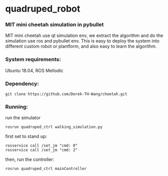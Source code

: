 # quadruped_robot

### MIT mini cheetah simulation in pybullet
MIT mini cheetah use qt simulation env, we extract the algorithm and do the simulation use ros and pybullet env.
This is easy to deploy the system into different custom robot or plantform, and also easy to learn the algorithm.

### System requirements:
Ubuntu 18.04, ROS Mellodic  

### Dependency:
```
git clone https://github.com/Derek-TH-Wang/cheetah.git
```

### Running:
run the simulator  
```
rosrun quadruped_ctrl walking_simulation.py
```
first set to stand up:  
```
rosservice call /set_jm "cmd: 0" 
rosservice call /set_jm "cmd: 2" 
```
then, run the controller:  
```
rosrun quadruped_ctrl mainController
```